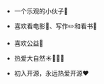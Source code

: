 - 一个乐观的小伙子:boy:

- 喜欢看电影:movie_camera:、写作:pencil2:和看书:book:

- 喜欢公益:stars:

- 热爱大自然:sunny::evergreen_tree::fallen_leaf::maple_leaf:

- 初入开源，永远热爱开源:heart:
